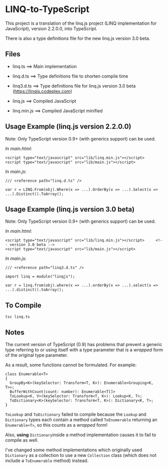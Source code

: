 LINQ-to-TypeScript
==================

This project is a translation of the linq.js project (LINQ implementation for JavaScript), version 2.2.0.0, into TypeScript.

There is also a type definitions file for the new linq.js version 3.0 beta.


Files
-----

- linq.ts     ==> Main implementation
- linq.d.ts   ==> Type definitions file to shorten compile time

- linq3.d.ts  ==> Type definitions file for linq.js version 3.0 beta (https://linqjs.codeplex.com)

- linq.js     ==> Compiled JavaScript
- linq.min.js ==> Compiled JavaScript minified


Usage Example (linq.js version 2.2.0.0)
---------------------------------------

Note: Only TypeScript version 0.9+ (with generics support) can be used.

_In main.html:_

```
<script type="text/javascript" src="lib/linq.min.js"></script>
<script type="text/javascript" src="lib/main.js"></script>
```

_In main.js:_

```
/// <reference path="linq.d.ts" />

var r = LINQ.From(obj).Where(x => ...).OrderBy(x => ...).Select(x => ...).Distinct().ToArray();
```


Usage Example (linq.js version 3.0 beta)
----------------------------------------

Note: Only TypeScript version 0.9+ (with generics support) can be used.

_In main.html:_

```
<script type="text/javascript" src="lib/linq.min.js"></script>     <!-- version 3.0 beta -->
<script type="text/javascript" src="lib/main.js"></script>
```

_In main.js:_

```
/// <reference path="linq3.d.ts" />

import linq = module("linqjs");

var r = linq.from(obj).where(x => ...).orderBy(x => ...).select(x => ...).distinct().toArray();
```


To Compile
----------

```
tsc linq.ts
```


Notes
-----

The current version of TypeScript (0.9) has problems that prevent a generic type referring to or using itself with a type parameter that is a _wrapped_ form of the original type parameter.

As a result, some functions cannot be formulated.  For example:

```
class Enumerable<T>
{
  GroupBy<K>(keySelector: Transform<T, K>): Enumerable<Grouping<K, T>>;
  BufferWithCount(count: number): Enumerable<T[]>
  ToLookup<K, V>(keySelector: Transform<T, K>): Lookup<K, T>;
  ToDictionary<K>(keySelector: Transform<T, K>): Dictionary<K, T>;
}
```

```ToLookup``` and ```ToDictionary``` failed to compile because the ```Lookup``` and ```Dictionary``` types each contain a method called ```ToEnumerable``` returning an ```Enumerable<T>```, so this counts as a _wrapped_ form!

Also, **using** ```Dictionary```inside a method implementation causes it to fail to compile as well.

I've changed some method implementations which originally used ```Dictionary``` as a collection to use a new ```Collection``` class (which does not include a ```ToEnumerable``` method) instead.
